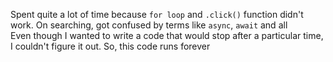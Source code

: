 Spent quite a lot of time because ```for loop``` and ```.click()``` function didn't work. On searching, got confused by terms like ```async```,  ```await``` and all\
Even though I wanted to write a code that would stop after a particular time, I couldn't figure it out. So, this code runs forever
